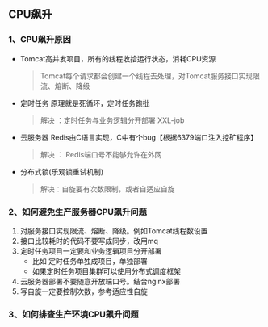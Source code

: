 ## CPU飙升



### 1、CPU飙升原因

*   Tomcat高并发项目，所有的线程收拾运行状态，消耗CPU资源

    >   Tomcat每个请求都会创建一个线程去处理，对Tomcat服务接口实现限流、熔断、降级

*   定时任务 原理就是死循环，定时任务跑批

    >   解决 ：定时任务与业务逻辑分开部署 XXL-job

*   云服务器  Redis由C语言实现，C中有个bug【根据6379端口注入挖矿程序】

    >   解决 ： Redis端口号不能够允许在外网

*   分布式锁(乐观锁重试机制)

    >   解决：自旋要有次数限制，或者自适应自旋



### 2、如何避免生产服务器CPU飙升问题

1.  对服务接口实现限流、熔断、降级。例如Tomcat线程数设置
2.  接口比较耗时的代码不要写成同步，改用mq
3.  定时任务项目一定要和业务逻辑项目分开部署
    *   比如 定时任务单独成项目，单独部署
    *   如果定时任务项目集群可以使用分布式调度框架
4.  云服务器部署不要随意开放端口号。结合nginx部署
5.  写自旋一定要控制次数，参考适应性自旋



### 3、如何排查生产环境CPU飙升问题


